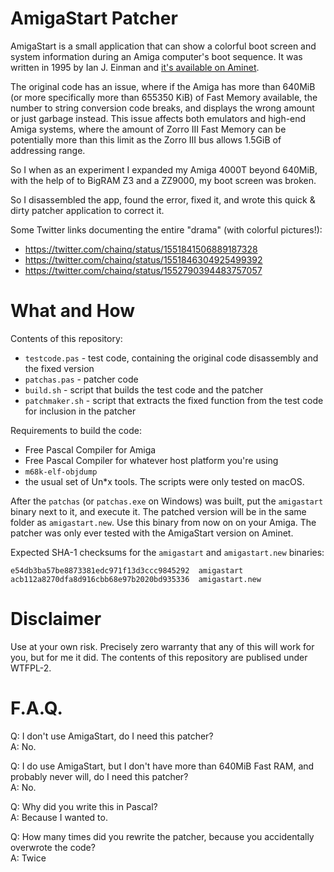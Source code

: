 # AmigaStart Patcher

AmigaStart is a small application that can show a colorful boot screen and system
information during an Amiga computer's boot sequence. It was written in 1995 by Ian J. Einman
and [it's available on Aminet](http://aminet.net/package/util/boot/AmigaStart95_8).

The original code has an issue, where if the Amiga has more than 640MiB (or more
specifically more than 655350 KiB) of Fast Memory available, the number to string
conversion code breaks, and displays the wrong amount or just garbage instead.
This issue affects both emulators and high-end Amiga systems, where the amount of
Zorro III Fast Memory can be potentially more than this limit as the Zorro III bus
allows 1.5GiB of addressing range.

So I when as an experiment I expanded my Amiga 4000T beyond 640MiB, with the help
of to BigRAM Z3 and a ZZ9000, my boot screen was broken.

So I disassembled the app, found the error, fixed it, and wrote this quick & dirty
patcher application to correct it.

Some Twitter links documenting the entire "drama" (with colorful pictures!):

* https://twitter.com/chainq/status/1551841506889187328
* https://twitter.com/chainq/status/1551846304925499392
* https://twitter.com/chainq/status/1552790394483757057

# What and How

Contents of this repository:
* `testcode.pas` - test code, containing the original code disassembly and the fixed version
* `patchas.pas` - patcher code
* `build.sh` - script that builds the test code and the patcher
* `patchmaker.sh` - script that extracts the fixed function from the test code for inclusion in the patcher

Requirements to build the code:
* Free Pascal Compiler for Amiga
* Free Pascal Compiler for whatever host platform you're using
* `m68k-elf-objdump`
* the usual set of Un*x tools. The scripts were only tested on macOS.

After the `patchas` (or `patchas.exe` on Windows) was built, put the `amigastart` binary next to it, and execute it. The patched version will be in the same folder as `amigastart.new`. Use this binary from now on on your Amiga. The patcher was only ever tested with the AmigaStart version on Aminet.

Expected SHA-1 checksums for the `amigastart` and `amigastart.new` binaries:
```
e54db3ba57be8873381edc971f13d3ccc9845292  amigastart
acb112a8270dfa8d916cbb68e97b2020bd935336  amigastart.new
```

# Disclaimer

Use at your own risk. Precisely zero warranty that any of this will work for you,
but for me it did. The contents of this repository are publised under WTFPL-2.

# F.A.Q.

Q: I don't use AmigaStart, do I need this patcher?  
A: No.

Q: I do use AmigaStart, but I don't have more than 640MiB Fast RAM, and probably never will, do I need this patcher?  
A: No.

Q: Why did you write this in Pascal?  
A: Because I wanted to.

Q: How many times did you rewrite the patcher, because you accidentally overwrote the code?  
A: Twice
